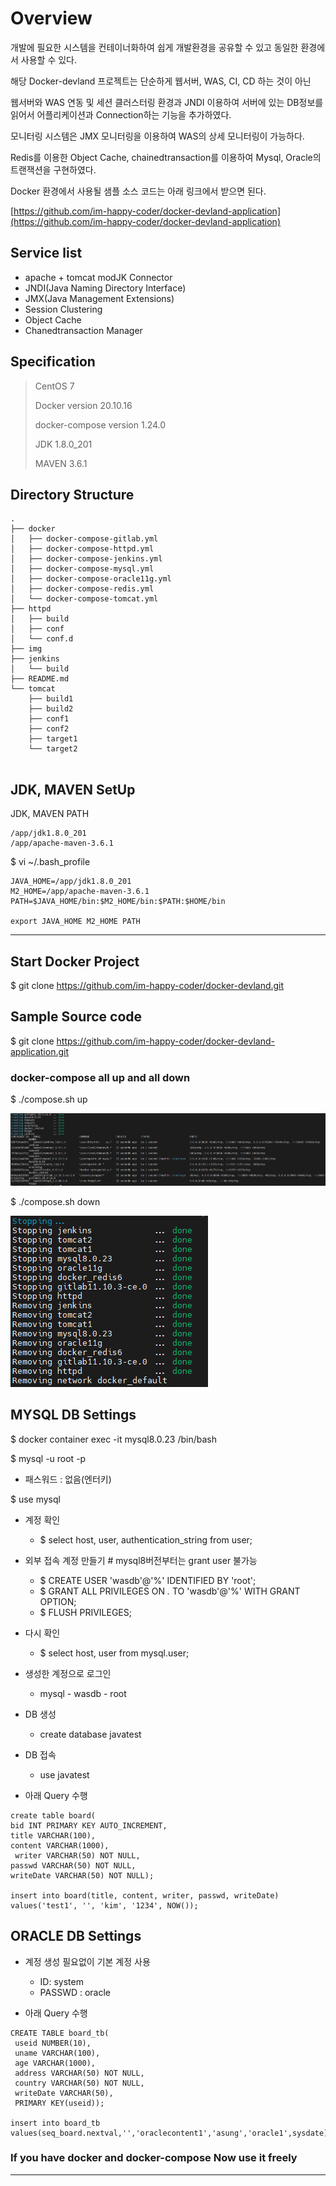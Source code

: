 # Overview

개발에 필요한 시스템을 컨테이너화하여 쉽게 개발환경을 공유할 수 있고 동일한 환경에서 사용할 수 있다.

해당 Docker-devland 프로젝트는 단순하게 웹서버, WAS, CI, CD 하는 것이 아닌

웹서버와 WAS 연동 및 세션 클러스터링 환경과 JNDI 이용하여 서버에 있는 DB정보를 읽어서 어플리케이션과 Connection하는 기능을 추가하였다.

모니터링 시스템은 JMX 모니터링을 이용하여 WAS의 상세 모니터링이 가능하다.

Redis를 이용한 Object Cache, chainedtransaction를 이용하여 Mysql, Oracle의 트랜잭션을 구현하였다.

Docker 환경에서 사용될 샘플 소스 코드는 아래 링크에서 받으면 된다.

[https://github.com/im-happy-coder/docker-devland-application](https://github.com/im-happy-coder/docker-devland-application)

## Service list

- apache + tomcat modJK Connector
- JNDI(Java Naming Directory Interface)
- JMX(Java Management Extensions)
- Session Clustering
- Object Cache
- Chanedtransaction Manager

## Specification

> CentOS 7
>
> Docker version 20.10.16
> 
> docker-compose version 1.24.0
> 
> JDK 1.8.0_201
>
> MAVEN 3.6.1
>

## Directory Structure

```shell
.
├── docker
│   ├── docker-compose-gitlab.yml
│   ├── docker-compose-httpd.yml
│   ├── docker-compose-jenkins.yml
│   ├── docker-compose-mysql.yml
│   ├── docker-compose-oracle11g.yml
│   ├── docker-compose-redis.yml
│   └── docker-compose-tomcat.yml
├── httpd
│   ├── build
│   ├── conf
│   └── conf.d
├── img
├── jenkins
│   └── build
├── README.md
└── tomcat
    ├── build1
    ├── build2
    ├── conf1
    ├── conf2
    ├── target1
    └── target2


```


## JDK, MAVEN SetUp

JDK, MAVEN PATH
```
/app/jdk1.8.0_201
/app/apache-maven-3.6.1
```

$ vi ~/.bash_profile

```shell
JAVA_HOME=/app/jdk1.8.0_201
M2_HOME=/app/apache-maven-3.6.1
PATH=$JAVA_HOME/bin:$M2_HOME/bin:$PATH:$HOME/bin

export JAVA_HOME M2_HOME PATH

```

---

## Start Docker Project

$ git clone https://github.com/im-happy-coder/docker-devland.git

## Sample Source code

$ git clone https://github.com/im-happy-coder/docker-devland-application.git

### docker-compose all up and all down

$ ./compose.sh up

![composeUp](./img/composeUp.PNG)

$ ./compose.sh down

![composeDown](./img/composeDown.PNG)

## MYSQL DB Settings

$ docker container exec -it mysql8.0.23 /bin/bash

$ mysql -u root -p

- 패스워드 : 없음(엔터키)

$ use mysql

- 계정 확인
    - $ select host, user, authentication_string from user;
- 외부 접속 계정 만들기 # mysql8버전부터는 grant user 불가능
    - $ CREATE USER 'wasdb'@'%' IDENTIFIED BY 'root';
    - $ GRANT ALL PRIVILEGES ON  *.* TO 'wasdb'@'%' WITH GRANT OPTION;
    - $ FLUSH PRIVILEGES;
- 다시 확인
    - $ select host, user from mysql.user;
- 생성한 계정으로 로그인
    - mysql - wasdb - root
- DB 생성
    - create database javatest
- DB 접속
    - use javatest
    
- 아래 Query 수행

```
create table board(
bid INT PRIMARY KEY AUTO_INCREMENT,
title VARCHAR(100),
content VARCHAR(1000),
 writer VARCHAR(50) NOT NULL,
passwd VARCHAR(50) NOT NULL,
writeDate VARCHAR(50) NOT NULL);

insert into board(title, content, writer, passwd, writeDate) values('test1', '', 'kim', '1234', NOW());
```

## ORACLE DB Settings

- 계정 생성 필요없이 기본 계정 사용
    - ID: system
    - PASSWD : oracle

- 아래 Query 수행
```
CREATE TABLE board_tb(
 useid NUMBER(10),
 uname VARCHAR(100),
 age VARCHAR(1000),
 address VARCHAR(50) NOT NULL,
 country VARCHAR(50) NOT NULL,
 writeDate VARCHAR(50),
 PRIMARY KEY(useid));

insert into board_tb values(seq_board.nextval,'','oraclecontent1','asung','oracle1',sysdate);
```

### If you have docker and docker-compose Now use it freely

---

